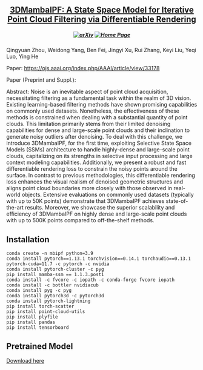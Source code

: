 <h2 align="center"> <a href="https://ojs.aaai.org/index.php/AAAI/article/view/33178">3DMambaIPF: A State Space Model for Iterative  <a href="https://ojs.aaai.org/index.php/AAAI/article/view/33178"> Point Cloud Filtering via Differentiable Rendering </a>

<h5 align="center">

[![arXiv](https://img.shields.io/badge/Arxiv-2404.05522-b31b1b.svg?logo=arXiv)](https://arxiv.org/2404.05522)
[![Home Page](https://img.shields.io/badge/Project-Website-green.svg)](https://3DMambaIPF.github.io/)
</h5>

Qingyuan Zhou, Weidong Yang, Ben Fei, Jingyi Xu, Rui Zhang, Keyi Liu, Yeqi Luo, Ying He

Paper: https://ojs.aaai.org/index.php/AAAI/article/view/33178

Paper (Preprint and Suppl.): 

Abstract: Noise is an inevitable aspect of point cloud acquisition, necessitating filtering as a fundamental task within the realm of 3D vision. Existing learning-based filtering methods have shown promising capabilities on commonly used datasets. Nonetheless, the effectiveness of these methods is constrained when dealing with a substantial quantity of point clouds. This limitation primarily stems from their limited denoising capabilities for dense and large-scale point clouds and their inclination to generate noisy outliers after denoising. To deal with this challenge, we introduce 3DMambaIPF, for the first time, exploiting Selective State Space Models (SSMs) architecture to handle highly-dense and large-scale point clouds, capitalizing on its strengths in selective input processing and large context modeling capabilities. Additionally, we present a robust and fast differentiable rendering loss to constrain the noisy points around the surface. In contrast to previous methodologies, this differentiable rendering loss enhances the visual realism of denoised geometric structures and aligns point cloud boundaries more closely with those observed in real-world objects. Extensive evaluations on commonly used datasets (typically with up to 50K points) demonstrate that 3DMambaIPF achieves state-of-the-art results. Moreover, we showcase the superior scalability and efficiency of 3DMambaIPF on highly dense and large-scale point clouds with up to 500K points compared to off-the-shelf methods.

## Installation
```
conda create -n mbipf python=3.9
conda install pytorch==1.13.1 torchvision==0.14.1 torchaudio==0.13.1 pytorch-cuda=11.7 -c pytorch -c nvidia
conda install pytorch-cluster -c pyg
pip install mamba-ssm == 1.1.3.post1
conda install -c fvcore -c iopath -c conda-forge fvcore iopath
conda install -c bottler nvidiacub
conda install pyg -c pyg
conda install pytorch3d -c pytorch3d
conda install pytorch-lightning
pip install torch-scatter
pip install point-cloud-utils
pip install plyfile
pip install pandas
pip install tensorboard
```

## Pretrained Model
[Download here](https://drive.google.com/file/d/11VJMq4zH56eWIaAe9YGvB8g9YLA9k35M/view?usp=sharing)
